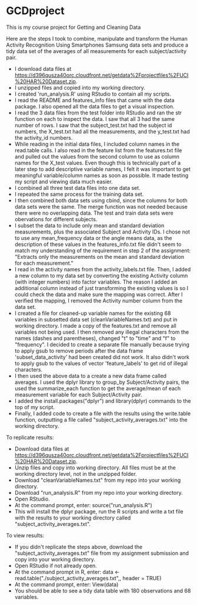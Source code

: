 GCDproject
==========

This is my course project for Getting and Cleaning Data

Here are the steps I took to combine, manipulate and transform the Human Activity Recognition Using Smartphones Samsung data sets and produce a tidy data set of the averages of all measurements for each subject/activity pair.

- I download data files at https://d396qusza40orc.cloudfront.net/getdata%2Fprojectfiles%2FUCI%20HAR%20Dataset.zip.
- I unzipped files and copied into my working directory.
- I created 'run_analysis.R' using RStudio to contain all my scripts.
- I read the README and features_info files that came with the data package. I also opened all the data files to get a visual inspection.
- I read the 3 data files from the test folder into RStudio and ran the str function on each to inspect the data. I saw that all 3 had the same number of rows. I saw that the subject_test.txt had the subject id numbers, the X_test.txt had all the measurements, and the y_test.txt had the activity_id numbers.
- While reading in the initial data files, I included column names in the read.table calls. I also read in the feature list from the features.txt file and pulled out the values from the second column to use as column names for the X_test values. Even though this is technically part of a later step to add descriptive variable names, I felt it was important to get meaningful variable/column names as soon as possible. It made testing my script and viewing data much easier.
- I combined all three test data files into one data set.
- I repeated the same process for the training data set.
- I then combined both data sets using cbind, since the columns for both data sets were the same. The merge function was not needed because there were no overlapping data. The test and train data sets were obervations for different subjects.
- I subset the data to include only mean and standard deviation measurements, plus the associated Subject and Activity IDs. I chose not to use any mean_frequency data or the angle means data, as the description of these values in the features_info.txt file didn't seem to match my understanding of the requirement in step 2 of the assignment: "Extracts only the measurements on the mean and standard deviation for each measurement."
- I read in the activity names from the activity_labels.txt file. Then, I added a new column to my data set by converting the existing Activity column (with integer numbers) into factor variables. The reason I added an additional column instead of just transforming the existing values is so I could check the data and make sure the mapping was correct. After I verified the mapping, I removed the Activity number column from the data set.
- I created a file for cleaned-up variable names for the existing 68 variables in subsetted data set (cleanVariableNames.txt) and put in working directory. I made a copy of the features.txt and remove all variables not being used. I then removed any illegal characters from the names (dashes and parentheses), changed "t" to "time" and "f" to "frequency". I decided to create a separate file manually because trying to apply gsub to remove periods after the data frame 'subset_data_activity' had been created did not work. It also didn't work to apply gsub to the values of vector 'feature_labels' to get rid of illegal characters.
- I then used the above data to a create a new data frame called averages. I used the dplyr library to group_by Subject/Activity pairs, the used the summarize_each function to get the average/mean of each measurement variable for each Subject/Activity pair.
- I added the install.packages("dplyr") and library(dplyr) commands to the top of my script.
- Finally, I added code to create a file with the results using the write.table function, outputting a file called "subject_activity_averages.txt" into the working directory.

To replicate results:
- Download data files at https://d396qusza40orc.cloudfront.net/getdata%2Fprojectfiles%2FUCI%20HAR%20Dataset.zip.
- Unzip files and copy into working directory. All files must be at the working directory level, not in the unzipped folder.
- Download "cleanVariableNames.txt" from my repo into your working directory.
- Download "run_analysis.R" from my repo into your working directory.
- Open RStudio.
- At the command prompt, enter: source("run_analysis.R")
- This will install the dplyr package, run the R scripts and write a txt file with the results to your working directory called "subject_activity_averages.txt".

To view results:
- If you didn't replicate the steps above, download the "subject_activity_averages.txt" file from my assignment submission and copy into your working directory.
- Open RStudio if not already open.
- At the command prompt in R, enter: data <- read.table("./subject_activity_averages.txt",, header = TRUE)
- At the command prompt, enter: View(data)
- You should be able to see a tidy data table with 180 observations and 68 variables.

